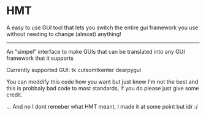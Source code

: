 # HMT
A easy to use GUI tool that lets you switch the entire gui framework you use without needing to change (almost) anything!

---

  An "simpel" interface to make GUIs that can be translated into any GUI framework that it supports

  Currently supported GUI:
      tk
      cutsomtkenter
      dearpygui
  
  You can moddify this code how you want but just know I'm not the best and this is probbaly bad code to most standards,
  if you do please just give some credit.

... And no I dont remeber what HMT meant, I made it at some point but idr :/
